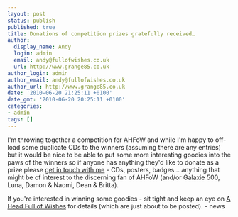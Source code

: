 ```yaml
---
layout: post
status: publish
published: true
title: Donations of competition prizes gratefully received…
author:
  display_name: Andy
  login: admin
  email: andy@fullofwishes.co.uk
  url: http://www.grange85.co.uk
author_login: admin
author_email: andy@fullofwishes.co.uk
author_url: http://www.grange85.co.uk
date: '2010-06-20 21:25:11 +0100'
date_gmt: '2010-06-20 20:25:11 +0100'
categories:
- admin
tags: []
---
```

<div>I&#39;m throwing together a competition for AHFoW and while I&#39;m happy to off-load some duplicate CDs to the winners (assuming there are any entries) but it would be nice to be able to put some more interesting goodies into the paws of the winners so if anyone has anything they&#39;d like to donate as a prize please <a href="mailto:andy@grange85.co.uk">get in touch with me</a> - CDs, posters, badges... anything that might be of interest to the discerning fan of AHFoW (and/or Galaxie 500, Luna, Damon &amp; Naomi, Dean &amp; Britta).
<p /> If you&#39;re interested in winning some goodies - sit tight and keep an eye on <a href="http://www.fullofwishes.co.uk">A Head Full of Wishes</a> for details (which are just about to be posted).
- news
</p></div>
